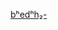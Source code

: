 [bʰedʰh₂-](https://en.wiktionary.org/wiki/Reconstruction:Proto-Indo-European/b%CA%B0ed%CA%B0h%E2%82%82- "Reconstruction:Proto-Indo-European/bʰedʰh₂-")